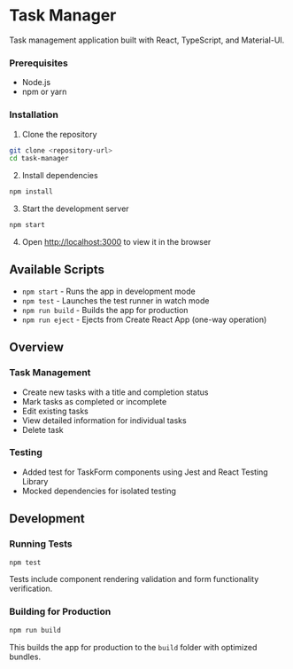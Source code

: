 # Task Manager

Task management application built with React, TypeScript, and Material-UI.

### Prerequisites

- Node.js
- npm or yarn

### Installation

1. Clone the repository
```bash
git clone <repository-url>
cd task-manager
```

2. Install dependencies
```bash
npm install
```

3. Start the development server
```bash
npm start
```

4. Open [http://localhost:3000](http://localhost:3000) to view it in the browser

## Available Scripts

- `npm start` - Runs the app in development mode
- `npm test` - Launches the test runner in watch mode
- `npm run build` - Builds the app for production
- `npm run eject` - Ejects from Create React App (one-way operation)

##  Overview

### Task Management
- Create new tasks with a title and completion status
- Mark tasks as completed or incomplete
- Edit existing tasks
- View detailed information for individual tasks
- Delete task

### Testing
- Added test for TaskForm components using Jest and React Testing Library
- Mocked dependencies for isolated testing

## Development

### Running Tests
```bash
npm test
```

Tests include component rendering validation and form functionality verification.

### Building for Production
```bash
npm run build
```

This builds the app for production to the `build` folder with optimized bundles.

